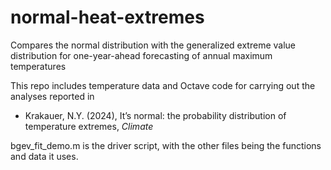 # normal-heat-extremes
Compares the normal distribution with the generalized extreme value distribution for one-year-ahead forecasting of annual maximum temperatures

This repo includes temperature data and Octave code for carrying out the analyses reported in
- Krakauer, N.Y. (2024), It’s normal: the probability distribution of temperature extremes, *Climate*

bgev_fit_demo.m is the driver script, with the other files being the functions and data it uses.
